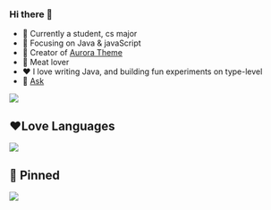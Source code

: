 ### Hi there 👋

-  :ram: Currently a student, cs major
- :orange_book: Focusing on Java & javaScript
- :hammer: Creator of [Aurora Theme](https://github.com/vuepress-aurora/vuepress-theme-aurora)
- :meat_on_bone: Meat lover
- ❤️ I love writing Java, and building fun experiments on type-level
- 💬 [Ask](tencent://message/?uin=2291308094) 

<img src="https://github-readme-stats.vercel.app/api?username=qsyyke" style=""/>



## ❤️Love Languages

<img src="https://github-readme-stats.vercel.app/api/top-langs/?username=qsyyke&langs_count=8&layout=compact"/>

## :hammer: Pinned 



<a href="https://github.com/vuepress-aurora/vuepress-theme-aurora">
  <img align="center" src="https://github-readme-stats.vercel.app/api/pin/?username=vuepress-aurora&repo=vuepress-theme-aurora" />
</a>


